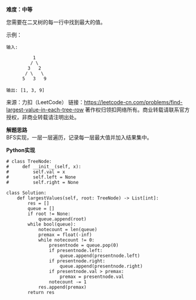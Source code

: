 **难度：中等**     

您需要在二叉树的每一行中找到最大的值。

示例：
```
输入: 

          1
         / \
        3   2
       / \   \  
      5   3   9 

输出: [1, 3, 9]
```
来源：力扣（LeetCode）
链接：https://leetcode-cn.com/problems/find-largest-value-in-each-tree-row
著作权归领扣网络所有。商业转载请联系官方授权，非商业转载请注明出处。    

**解题思路**   
BFS实现，一层一层遍历，记录每一层最大值并加入结果集中。    

**Python实现**    
```
# class TreeNode:
#     def __init__(self, x):
#         self.val = x
#         self.left = None
#         self.right = None

class Solution:
    def largestValues(self, root: TreeNode) -> List[int]:
        res = []
        queue = []
        if root != None:
            queue.append(root)
        while bool(queue):
            notecount = len(queue)
            premax = float(-inf)
            while notecount != 0:
                presentnode = queue.pop(0)
                if presentnode.left:
                    queue.append(presentnode.left)
                if presentnode.right:
                    queue.append(presentnode.right)
                if presentnode.val > premax:
                    premax = presentnode.val
                notecount -= 1
            res.append(premax)
        return res
```